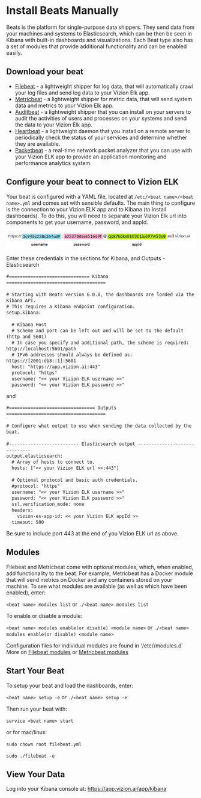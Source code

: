 # Install Beats Manually
Beats is the platform for single-purpose data shippers. They send data from your machines and systems to Elasticsearch, which can be then be seen in Kibana with built-in dashboards and visualizations. Each Beat type also has a set of modules that provide additional functionality and can be enabled easily.

## Download your beat
* [Filebeat](https://www.elastic.co/guide/en/beats/filebeat/current/filebeat-installation.html) - a lightweight shipper for log data, that will automatically crawl your log files and send log data to your Vizion Elk app.
* [Metricbeat](https://www.elastic.co/guide/en/beats/metricbeat/current/metricbeat-installation.html) - a lightweight shipper for metric data, that will send system data and metrics to your Vizion Elk app.
* [Auditbeat](https://www.elastic.co/guide/en/beats/auditbeat/current/auditbeat-installation.html) - a lightweight shipper that you can install on your servers to audit the activities of users and processes on your systems and send the data to your Vizion Elk app.
* [Heartbeat](https://www.elastic.co/guide/en/beats/heartbeat/current/heartbeat-installation.html) - a lightweight daemon that you install on a remote server to periodically check the status of your services and determine whether they are available. 
* [Packetbeat](https://www.elastic.co/guide/en/beats/packetbeat/current/packetbeat-installation.html) - a real-time network packet analyzer that you can use with your Vizion ELK app to provide an application monitoring and performance analytics system. 

## Configure your beat to connect to Vizion ELK

Your beat is configured with a YAML file, located at `/etc/<beat name>/<beat name>.yml` and comes set with sensible defaults. The main thing to configure is the connection to your Vizion ELK app and to Kibana (to install dashboards). To do this, you will need to separate your Vizion Elk url into components to get your username, password, and appId.

![graph on parsing vizion ELK URL](./images/app-credentials-split.png)

Enter these credentials in the sections for Kibana, and Outputs - Elasticsearch
````
#============================== Kibana =====================================

# Starting with Beats version 6.0.0, the dashboards are loaded via the Kibana API.
# This requires a Kibana endpoint configuration.
setup.kibana:

  # Kibana Host
  # Scheme and port can be left out and will be set to the default (http and 5601)
  # In case you specify and additional path, the scheme is required: http://localhost:5601/path
  # IPv6 addresses should always be defined as: https://[2001:db8::1]:5601
  host: "https://app.vizion.ai:443"
  protocol: "https"
  username: "<< your Vizion ELK username >>"
  password: "<< your Vizion ELK password >>"
````
and
````
#================================ Outputs =====================================

# Configure what output to use when sending the data collected by the beat.

#-------------------------- Elasticsearch output ------------------------------
output.elasticsearch:
  # Array of hosts to connect to.
  hosts: ["<< your Vizion ELK url >>:443"]

  # Optional protocol and basic auth credentials.
  #protocol: "https"
  username: "<< your Vizion ELK username >>"
  password: "<< your Vizion ELK password >>"
  ssl.verification_mode: none
  headers:
    vizion-es-app-id: << your Vizion ELK appId >>
  timeout: 500
````
Be sure to include port 443 at the end of you Vizion ELK url as above.

## Modules
Filebeat and Metricbeat come with optional modules, which, when enabled, add functionality to the beat. For example, Metricbeat has a Docker module that will send metrics on Docker and any containers stored on your machine.
To see what modules are available (as well as which have been enabled), enter:

`<beat name> modules list` or `./<beat name> modules list`

To enable or disable a module:

`<beat name> modules enable(or disable) <module name>` or `./<beat name> modules enable(or disable) <module name>`

Configuration files for individual modules are found in '/etc/<beat name>/modules.d`
More on [Filebeat modules](https://www.elastic.co/guide/en/beats/filebeat/current/filebeat-modules-overview.html) or [Metricbeat modules](https://www.elastic.co/guide/en/beats/metricbeat/current/metricbeat-modules.html)

## Start Your Beat
To setup your beat and load the dashboards, enter:

`<beat name> setup -e` or `./<beat name> setup -e`

Then run your beat with:

`service <beat name> start`

or for mac/linux:

`sudo chown root filebeat.yml`

`sudo ./filebeat -e`

## View Your Data
Log into your Kibana console at: https://app.vizion.ai/app/kibana
